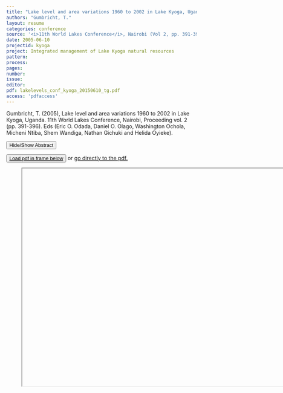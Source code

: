 ```yaml
---
title: "Lake level and area variations 1960 to 2002 in Lake Kyoga, Uganda"
authors: "Gumbricht, T."
layout: resume
categories: conference
source: '<i>11th World Lakes Conference</i>, Nairobi (Vol 2, pp. 391-396)'
date: 2005-06-10
projectid: kyoga
project: Integrated management of Lake Kyoga natural resources
pattern:
process:
pages:
number:
issue:
editor:
pdf: lakelevels_conf_kyoga_20150610_tg.pdf
access: 'pdfaccess'
---
```

<script>
  function setIframeSrc() {
    document.getElementById("pdfFrame").src = "http://docs.google.com/gview?url={{ site.commonurl }}/pdf/{{ page.pdf }}&embedded=true";
  }
</script

<script src="https://karttur.github.io/common/assets/js/karttur/togglediv.js"></script>

Gumbricht, T. (2005), Lake level and area variations 1960 to 2002 in Lake Kyoga, Uganda. 11th World Lakes Conference, Nairobi, Proceeding vol. 2 (pp. 391-396). Eds (Eric O. Odada, Daniel O. Olago, Washington Ochola, Micheni Ntiba, Shem Wandiga, Nathan Gichuki and Helida Oyieke).


<button id= "toggle-codelbtn" onclick="hiddencode('toggle-abstract')">Hide/Show Abstract</button>

<div id="toggle-abstract" style="display:none">
  Lake Kyoga is a shallow lake in central Uganda of 3 to 5 m depth forming part of the Equatorial lake system. The lake is around 3000 km2 and the local basin (57,000 km2) drains large parts of Uganda. However, more than 90 % of the inflow originates from the Victoria Nile. The 1997/98 El Niño flood displaced hundreds of families and dislocated sudds that formed a plug at the outlet which rose the lake level almost 2 meters. Subsequent high flood levels in 2000 destroyed several settlements and led to the drowning of many people. The increase of the lake surface has meant loss of substantial areas of fertile soil, but is also reported by the local communities to have led to higher fish production. In this study, time series of Landsat MSS and (E)TM satellite images has been used to trace recent changes in the area of Lake Kyoga, and compare the flooding data with water levels.
</div>


<a></a>
<button onclick="setIframeSrc()"><span
 style="text-decoration:underline;">Load pdf in frame below</span></button> or
<a style="text-decoration:underline;" href="{{ site.commonurl }}/pdf/{{ page.pdf }}">
  go directly to the pdf.
</a>

<figure>
  <iframe id="pdfFrame"
    style="width:720px; height:576px;" frameborder="1">
  </iframe>
</figure>
